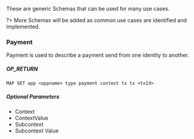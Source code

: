 These are generic Schemas that can be used for many use cases.

?> More Schemas will be added as common use cases are identified and implemented.

### Payment

Payment is used to describe a payment send from one identity to another.

##### OP_RETURN

```
MAP SET app <appname> type payment context tx tx <txId>
```

##### Optional Parameters

- Context
- ContextValue
- Subcontext
- Subcontext Value

<!--

### Image

(schema purpose, id, properties, model, version)

```json
{
  "image": {
    "property": "value"
  }
}
```

### Handle

(schema purpose, id, properties, model, version)

```json
{
  "handle": {
    "property": "value"
  }
}
```

### Profile

(schema purpose, id, properties, model, version)

````json
{
    "profile": {
     "property": "value"
    }
}
``` -->
